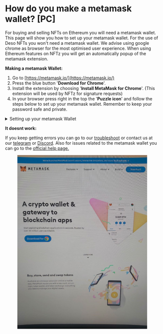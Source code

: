 # How do you make  a metamask wallet? \[PC]

For buying and selling NFTs on Ethereum you will need a metamask wallet. This page will show you how to set up your metamask wallet. For the use of Deso NFTs you won't need a metamask wallet. We advise using google chrome as browser for the most optimised user experience. When using Ethereum features on NFTz you will get an automatically popup of the metamask extension.&#x20;

**Making a metamask Wallet:**

1. Go to [https://metamask.io/](https://metamask.io/)
2. Press the blue button '**Download for Chrome**'.
3. Install the extension by choosing '**Install MetaMask for Chrome**'. (This extension will be used by NFTz for signature requests)
4. In your browser press right in the top the '**Puzzle icon**' and follow the steps below to set up your metamask wallet.  Remember to keep your password safe and private.&#x20;

<details>

<summary>Setting up your metamask Wallet</summary>

1. Press '**Get Started**'.
2. Press '**Create a Wallet'** (If you have a wallet already you can also press 'import wallet')
3. Press '**I** **agree**'.
4. Type and confirm a password, Agree with the Terms of use and press '**Create**'.&#x20;
5. Click **'Next**'.
6. 'Reveal your seed phrase' and write it down somewhere safely. (Never share!)
7. Click '**Next'**.
8. Select your seed phrase in order and press '**Confirm**'.
9. Click '**All Done**'.

Congratulations! You have your very own metamask wallet.

</details>



**It doesnt work:**

If you keep getting errors you can go to our [troubleshoot](../../troubleshoot/troubleshoot.md) or contact us at our [telegram](https://t.me/+qdNeX8CYB\_swZTQx) or [Discord](https://discord.gg/jQ34WMMZce). Also for issues related to the metamask wallet you can go to the [official help page](https://support.metamask.io/hc/en-us)[.](https://support.metamask.io/hc/en-us)

<figure><img src="../../.gitbook/assets/PC.jpg" alt=""><figcaption></figcaption></figure>

